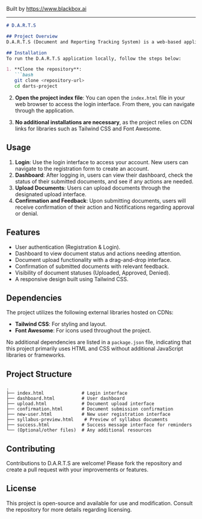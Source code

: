 
Built by https://www.blackbox.ai

---

```markdown
# D.A.R.T.S

## Project Overview
D.A.R.T.S (Document and Reporting Tracking System) is a web-based application designed for users to manage their documents, track submissions, and receive updates on their status. The application provides functionality for user registration, login, document uploading, and status checking, enhancing the experience of document management for users in academic and administrative contexts.

## Installation
To run the D.A.R.T.S application locally, follow the steps below:

1. **Clone the repository**:
   ```bash
   git clone <repository-url>
   cd darts-project
   ```

2. **Open the project index file**:
   You can open the `index.html` file in your web browser to access the login interface. From there, you can navigate through the application.

3. **No additional installations are necessary**, as the project relies on CDN links for libraries such as Tailwind CSS and Font Awesome.

## Usage
1. **Login**: Use the login interface to access your account. New users can navigate to the registration form to create an account.
2. **Dashboard**: After logging in, users can view their dashboard, check the status of their submitted documents, and see if any actions are needed.
3. **Upload Documents**: Users can upload documents through the designated upload interface.
4. **Confirmation and Feedback**: Upon submitting documents, users will receive confirmation of their action and Notifications regarding approval or denial.

## Features
- User authentication (Registration & Login).
- Dashboard to view document status and actions needing attention.
- Document upload functionality with a drag-and-drop interface.
- Confirmation of submitted documents with relevant feedback.
- Visibility of document statuses (Uploaded, Approved, Denied).
- A responsive design built using Tailwind CSS.

## Dependencies
The project utilizes the following external libraries hosted on CDNs:
- **Tailwind CSS**: For styling and layout.
- **Font Awesome**: For icons used throughout the project.

No additional dependencies are listed in a `package.json` file, indicating that this project primarily uses HTML and CSS without additional JavaScript libraries or frameworks.

## Project Structure
```
.
├── index.html              # Login interface
├── dashboard.html          # User dashboard
├── upload.html             # Document upload interface
├── confirmation.html       # Document submission confirmation
├── new-user.html           # New user registration interface
├── syllabus-preview.html    # Preview of syllabus documents
├── success.html            # Success message interface for reminders
└── (Optional/other files)  # Any additional resources
```

## Contributing
Contributions to D.A.R.T.S are welcome! Please fork the repository and create a pull request with your improvements or features.

## License
This project is open-source and available for use and modification. Consult the repository for more details regarding licensing.
```